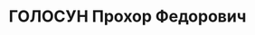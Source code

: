 ---
title: ГОЛОСУН Прохор Федорович
description: '1886 г.р., с. Толстое Киевской губ., украинец, бывший чл. ВКП(б), образование
  низшее, завхоз Курортного управления. Проживал: г.Сочи. Арестован 11.01.1937г. Предъявленное
  обвинение: "ст. 58/8/11 УК РСФСР". Военной коллегией ВС СССР 14.06.1937 г. назначена
  ВМН с конфискацией имущества. Приговор приведен в исполнение 14.06.1937 г. Реабилитирован
  Военной коллегией ВС СССР 16.05.1957 г. на основании п. 5 ст. 4 УПК РСФСР.'
---